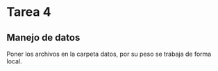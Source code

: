 # Tarea 4

## Manejo de datos
Poner los archivos en la carpeta datos, por su peso se trabaja de forma local. 